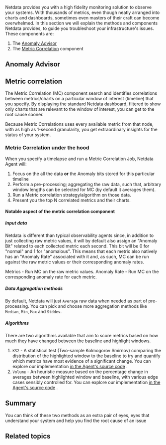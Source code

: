 <!--
title: "Guided troubleshooting"
sidebar_label: "Guided troubleshooting"
custom_edit_url: "https://github.com/netdata/netdata/blob/master/docs/concepts/netdata-architecture/guided-troubleshooting.md"
sidebar_position: 16
learn_status: "Published"
learn_topic_type: "Concepts"
learn_rel_path: "netdata-architecture"
learn_docs_purpose: "Present what tools Netdata utilize to help you troubleshoot your infrastructure"
-->

Netdata provides you with a high fidelity monitoring solution to observe your systems. With thousands of metrics, even
though neatly arranged into charts and dashboards, sometimes even masters of their craft can become overwhelmed. In this
section we will explain the methods and components Netdata provides, to guide you troubleshoot your infrastructure's
issues. These components are:

1. The [Anomaly Advisor](#anomaly-advisor)
2. The [Metric Correlation](#metric-corellation) component

## Anomaly Advisor

## Metric correlation

The Metric Correlation (MC) component search and identifies correlations between metrics/charts on a particular window
of interest (timeline) that you specify. By displaying the standard Netdata dashboard, filtered to show only charts that
are relevant to the window of interest, you can get to the root cause sooner.

Because Metric Correlations uses every available metric from that node, with as high as 1-second granularity, you get
extraordinary insights for the status of your system.

### Metric Correlation under the hood

When you specify a timelapse and run a Metric Correlation Job, Netdata Agent will:

1. Focus on the all the data **or** the Anomaly bits stored for this particular timeline
2. Perform a pre-processing; aggregating the raw data, such that, arbitrary window lengths can be selected for MC (by
   default it averages them).
3. Run a Metric correlation strategy/algorithm on those data.
4. Present you the top N correlated metrics and their charts.

#### Notable aspect of the metric correlation component

##### Input data

Netdata is different than typical observability agents since, in addition to just collecting raw metric values, it will
by default also assign an "Anomaly Bit" related to each collected metric each second. This bit will be 0 for "normal"
and 1 for "anomalous". This means that each metric also natively has an "Anomaly Rate" associated with it and, as such,
MC can be run against the raw metric values or their corresponding anomaly rates.

Metrics - Run MC on the raw metric values. 
Anomaly Rate - Run MC on the corresponding anomaly rate for each metric.

##### Data Aggregation methods

By default, Netdata will just `Average` raw data when needed as part of pre-processing. You can pick and choose more aggregation methods like `Median`, `Min`, `Max` and `Stddev`.


##### Algorithms

There are two algorithms available that aim to score metrics based on how much they have changed between the baseline
and highlight windows.

1. `KS2` - A statistical test (Two-sample Kolmogorov Smirnov) comparing the distribution of the highlighted window to
   the baseline to try and quantify which metrics have most evidence of a significant change. You can explore our
   implementation [in the Agent's source code](https://github.com/netdata/netdata/blob/d917f9831c0a1638ef4a56580f321eb6c9a88037/database/metric_correlations.c#L212)
   .
2. `Volume` - An heuristic measure based on the percentage change in averages between highlighted window and baseline,
   with various edge cases sensibly controlled for. You can explore our
   implementation [in the Agent's source code](https://github.com/netdata/netdata/blob/d917f9831c0a1638ef4a56580f321eb6c9a88037/database/metric_correlations.c#L516)
   .

## Summary

You can think of these two methods as an extra pair of eyes, eyes that understand your system and help you find the root
cause of an issue

## Related topics